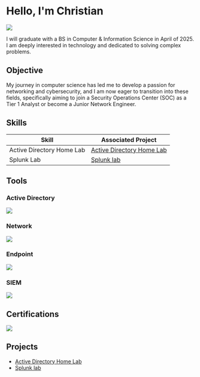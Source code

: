 # Hello, I'm Christian
<a href="hwww.linkedin.com/in/christianclarkva123"><img src="https://img.shields.io/badge/-LinkedIn-0072b1?&style=for-the-badge&logo=linkedin&logoColor=white" /></a>

I will graduate with a BS in Computer & Information Science in April of 2025. I am deeply interested in technology and dedicated to solving complex problems.

## Objective

My journey in computer science has led me to develop a passion for networking and cybersecurity, and I am now eager to transition into these fields, specifically aiming to join a Security Operations Center (SOC) as a Tier 1 Analyst or become a Junior Network Engineer.

## Skills

| Skill                                         | Associated Project         |
|-----------------------------------------------|----------------------------|
| Active Directory Home Lab          | <a href="https://github.com/christianclark123/Active-Directory/tree/main">Active Directory Home Lab </a> |
| Splunk Lab                         | <a href="https://github.com/christianclark123/Splunk-Lab">Splunk lab</a> |
## Tools

### Active Directory
<div>
    <img src="https://img.shields.io/badge/-Microsoft%20Server%20Manager-0078D4?style=for-the-badge&logo=Windows&logoColor=white" />
</div>

### Network
<div>
    <img src="https://img.shields.io/badge/-Wireshark-1679A7?&style=for-the-badge&logo=Wireshark&logoColor=white" />
</div>

### Endpoint
<div>
    <img src="https://img.shields.io/badge/-Microsoft_Defender_for_Endpoint-00A4EF?&style=for-the-badge&logo=Microsoft&logoColor=white" />
</div>

### SIEM
<div>
    <img src="https://img.shields.io/badge/-Splunk-000000?&style=for-the-badge&logo=Splunk&logoColor=white" />
</div>

## Certifications
<div>
<img src="https://img.shields.io/badge/-Security%2B-FF0000?&style=for-the-badge&logo=CompTIA&logoColor=white" />
</div>

## Projects
- <a href="https://github.com/christianclark123/Active-Directory/tree/main">Active Directory Home Lab </a>
- <a href="https://github.com/christianclark123/Splunk-Lab">Splunk lab</a>
